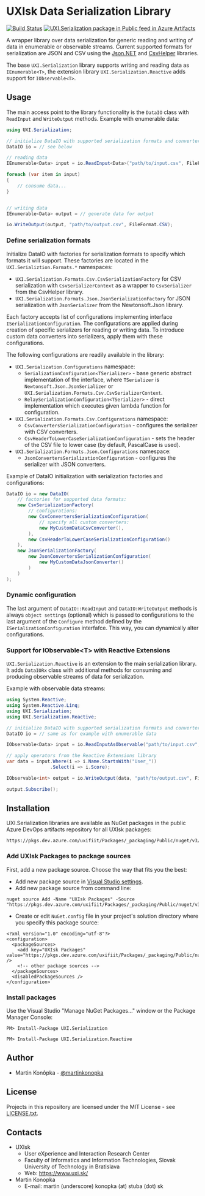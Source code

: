# UXIsk Data Serialization Library

[![Build Status](https://dev.azure.com/uxifiit/UXI.Libs/_apis/build/status/uxifiit.UXI.Serialization?branchName=master)](https://dev.azure.com/uxifiit/UXI.Libs/_build/latest?definitionId=4&branchName=master) [![UXI.Serialization package in Public feed in Azure Artifacts](https://feeds.dev.azure.com/uxifiit/905a1e2c-1aff-45b3-bc72-dba43be0a133/_apis/public/Packaging/Feeds/990007cf-a847-406c-9fa5-dec22ee2ccdc/Packages/9d8d0ff5-d02d-4399-99d5-a097b2850312/Badge)](https://dev.azure.com/uxifiit/Packages/_packaging?_a=package&feed=990007cf-a847-406c-9fa5-dec22ee2ccdc&package=9d8d0ff5-d02d-4399-99d5-a097b2850312&preferRelease=true)

A wrapper library over data serialization for generic reading and writing of data in enumerable or observable streams. Current supported formats for serialization are JSON and CSV using the [Json.NET](https://github.com/JamesNK/Newtonsoft.Json) and [CsvHelper](https://github.com/JoshClose/CsvHelper) libraries.

The base `UXI.Serialization` library supports writing and reading data as `IEnumerable<T>`, the extension library `UXI.Serialization.Reactive` adds support for `IObservable<T>`. 



## Usage

The main access point to the library functionality is the `DataIO` class with `ReadInput` and `WriteOutput` methods. Example with enumerable data:

```csharp
using UXI.Serialization;

// initialize DataIO with supported serialization formats and converters
DataIO io = // see below

// reading data
IEnumerable<Data> input = io.ReadInput<Data>("path/to/input.csv", FileFormat.CSV);

foreach (var item in input) 
{
    // consume data...
}


// writing data
IEnumerable<Data> output = // generate data for output

io.WriteOutput(output, "path/to/output.csv", FileFormat.CSV);
```

### Define serialization formats

Initialize DataIO with factories for serialization formats to specify which formats it will support. These factories are located in the `UXI.Serializtion.Formats.*` namespaces:

* `UXI.Serialization.Formats.Csv.CsvSerializationFactory` for CSV serialization with `CsvSerializerContext` as a wrapper to `CsvSerializer` from the CsvHelper library.
* `UXI.Serialization.Formats.Json.JsonSerializationFactory` for JSON serialization with `JsonSerializer` from the Newtonsoft.Json library.

Each factory accepts list of configurations implementing interface `ISerializationConfiguration`. The configurations are applied during creation of specific serializers for reading or writing data. To introduce custom data converters into serializers, apply them with these configurations.

The following configurations are readily available in the library:
* `UXI.Serialization.Configurations` namespace:
    * `SerializationConfiguration<TSerializer>` - base generic abstract implementation of the interface, where `TSerializer` is `Newtonsoft.Json.JsonSerializer` or `UXI.Serialization.Formats.Csv.CsvSerializerContext`. 
    * `RelaySerializationConfiguration<TSerializer>` - direct implementation which executes given lambda function for configuration.
* `UXI.Serialization.Formats.Csv.Configurations` namespace:
    * `CsvConvertersSerializationConfiguration` - configures the serializer with CSV converters.
    * `CsvHeaderToLowerCaseSerializationConfiguration` - sets the header of the CSV file to lower case (by default, PascalCase is used).
* `UXI.Serialization.Formats.Json.Configurations` namespace:
    * `JsonConvertersSerializationConfiguration` - configures the serializer with JSON converters.

Example of DataIO initialization with serialization factories and configurations:

```csharp
DataIO io = new DataIO(
    // factories for supported data formats:
    new CsvSerializationFactory(
        // configurations:
        new CsvConvertersSerializationConfiguration(
            // specify all custom converters:
            new MyCustomDataCsvConverter(),
        ),
        new CsvHeaderToLowerCaseSerializationConfiguration()
    ),
    new JsonSerializationFactory(
        new JsonConvertersSerializationConfiguration(
            new MyCustomDataJsonConverter()
        )
    )
);
```


### Dynamic configuration

The last argument of `DataIO::ReadInput` and `DataIO:WriteOutput` methods is always `object settings` (optional) which is passed to configurations to the last argument of the `Configure` method defined by the `ISerializationConfiguration` interfafce. This way, you can dynamically alter configurations.


### Support for IObservable\<T\> with Reactive Extensions

`UXI.Serialization.Reactive` is an extension to the main serialization library. It adds `DataIORx` class with additional methods for consuming and producing observable streams of data for serialization. 

Example with observable data streams:

```csharp
using System.Reactive;
using System.Reactive.Linq;
using UXI.Serialization;
using UXI.Serialization.Reactive;

// initialize DataIO with supported serialization formats and converters
DataIO io = // same as for example with enumerable data

IObservable<Data> input = io.ReadInputAsObservable("path/to/input.csv", FileFormat.CSV);

// apply operators from the Reactive Extensions library
var data = input.Where(i => i.Name.StartsWith("User_"))
                .Select(i => i.Score);

IObservable<int> output = io.WriteOutput(data, "path/to/output.csv", FileFormat.CSV);

output.Subscribe();
```



## Installation

UXI.Serialization libraries are available as NuGet packages in the public Azure DevOps artifacts repository for all UXIsk packages:
```
https://pkgs.dev.azure.com/uxifiit/Packages/_packaging/Public/nuget/v3/index.json
```

### Add UXIsk Packages to package sources
First, add a new package source. Choose the way that fits you the best:
* Add new package source in [Visual Studio settings](https://docs.microsoft.com/en-us/azure/devops/artifacts/nuget/consume?view=azure-devops).
* Add new package source from command line:
```
nuget source Add -Name "UXIsk Packages" -Source "https://pkgs.dev.azure.com/uxifiit/Packages/_packaging/Public/nuget/v3/index.json"
```
* Create or edit `NuGet.config` file in your project's solution directory where you specify this package source:
```
<?xml version="1.0" encoding="utf-8"?>
<configuration>
  <packageSources>
    <add key="UXIsk Packages" value="https://pkgs.dev.azure.com/uxifiit/Packages/_packaging/Public/nuget/v3/index.json" />
    <!-- other package sources -->
  </packageSources>
  <disabledPackageSources />
</configuration>
```

### Install packages

Use the Visual Studio "Manage NuGet Packages..." window or the Package Manager Console:
```
PM> Install-Package UXI.Serialization
```

```
PM> Install-Package UXI.Serialization.Reactive
```



## Author

* Martin Konôpka - [@martinkonopka](https://github.com/martinkonopka)



## License

Projects in this repository are licensed under the MIT License - see [LICENSE.txt](LICENSE.txt).



## Contacts

* UXIsk
  * User eXperience and Interaction Research Center
  * Faculty of Informatics and Information Technologies, Slovak University of Technology in Bratislava
  * Web: https://www.uxi.sk/
* Martin Konopka
  * E-mail: martin (underscore) konopka (at) stuba (dot) sk
